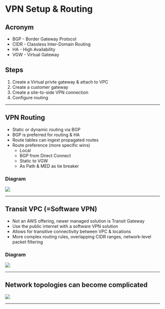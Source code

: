 # VPN Setup & Routing

## Acronym
* BGP - Border Gateway Protocol
* CIDR - Classless Inter-Domain Routing
* HA - High Availability
* VGW - Virtual Gateway

## Steps
1) Create a Virtual privte gateway & attach to VPC
2) Create a customer gateway
3) Create a site-to-side VPN connection
4) Configure routing

---

## VPN Routing
* Static or dynamic routing via BGP
* BGP is preferred for routing & HA
* Route tables can ingest propagated routes
* Route preference (more specific wins)
  * Local
  * BGP from Direct Connect
  * Static to VGW
  * As Path & MED as tie breaker
  
### Diagram
[<img src="https://i.imgur.com/faHCS05.png">](https://i.imgur.com/faHCS05.png)

---

## Transit VPC (=Software VPN)
* Not an AWS offering, newer managed solution is Transit Gateway
* Use the public internet with a software VPN solution 
* Allows for transitive connectivity between VPC & locations
* More complex routing rules, overlapping CIDR ranges, network-level packet filtering

### Diagram
[<img src="https://i.imgur.com/HrhKLBF.png">](https://i.imgur.com/HrhKLBF.png)

---

## Network topologies can become complicated
[<img src="https://i.imgur.com/TV7kWN4.png">](https://i.imgur.com/TV7kWN4.png)

---
